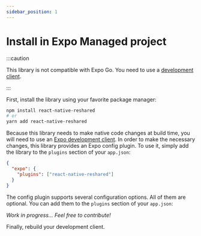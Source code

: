 ```yaml
---
sidebar_position: 1
---
```


# Install in Expo Managed project

:::caution

This library is not compatible with Expo Go. You need to use a [development client](https://docs.expo.dev/development/create-development-builds/).

:::

First, install the library using your favorite package manager:

```sh
npm install react-native-reshared
# or
yarn add react-native-reshared
```

Because this library needs to make native code changes at build time, you will need to use an [Expo development client](https://docs.expo.dev/development/create-development-builds/). In order to make the necessary changes, this library provides an Expo config plugin. To use it, simply add the library to the `plugins` section of your `app.json`:

```json
{
  "expo": {
    "plugins": ["react-native-reshared"]
  }
}
```

The config plugin supports several configuration options. All of them are optional. You can add them to the `plugins` section of your `app.json`:

_Work in progress... Feel free to contribute!_

Finally, rebuild your development client.
